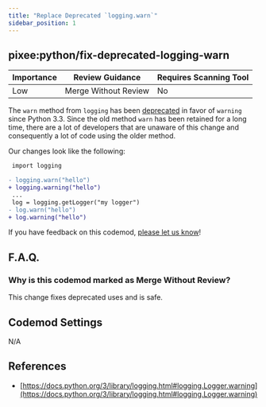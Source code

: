 ```yaml
---
title: "Replace Deprecated `logging.warn`"
sidebar_position: 1
---
```


## pixee:python/fix-deprecated-logging-warn

| Importance | Review Guidance      | Requires Scanning Tool |
| ---------- | -------------------- | ---------------------- |
| Low        | Merge Without Review | No                     |

The `warn` method from `logging` has been [deprecated](https://docs.python.org/3/library/logging.html#logging.Logger.warning) in favor of `warning` since Python 3.3. Since the old method `warn` has been retained for a long time, there are a lot of developers that are unaware of this change and consequently a lot of code using the older method.

Our changes look like the following:

```diff
 import logging

- logging.warn("hello")
+ logging.warning("hello")
 ...
 log = logging.getLogger("my logger")
- log.warn("hello")
+ log.warning("hello")
```

If you have feedback on this codemod, [please let us know](mailto:feedback@pixee.ai)!

## F.A.Q.

### Why is this codemod marked as Merge Without Review?

This change fixes deprecated uses and is safe.

## Codemod Settings

N/A

## References

- [https://docs.python.org/3/library/logging.html#logging.Logger.warning](https://docs.python.org/3/library/logging.html#logging.Logger.warning)
